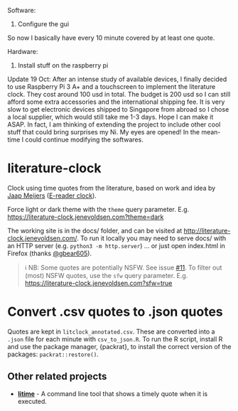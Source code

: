 Software:
1. Configure the gui

So now I basically have every 10 minute covered by at least one quote.

Hardware:
1. Install stuff on the raspberry pi

Update 19 Oct:
After an intense study of available devices, I finally decided to use Raspberry Pi 3 A+ and a touchscreen to implement the literature clock. They cost around 100 usd in total. The budget is 200 usd so I can still afford some extra accessories and the international shipping fee. It is very slow to get electronic devices shipped to Singapore from abroad so I chose a local supplier, which would still take me 1-3 days. Hope I can make it ASAP. In fact, I am thinking of extending the project to include other cool stuff that could bring surprises my Ni. My eyes are opened!
In the mean-time I could continue modifying the softwares.

# literature-clock
Clock using time quotes from the literature, based on work and idea by
        [Jaap Meijers](http://www.eerlijkemedia.nl/) ([E-reader clock](https://www.instructables.com/id/Literary-Clock-Made-From-E-reader/)).

Force light or dark theme with the `theme` query parameter. E.g. https://literature-clock.jenevoldsen.com?theme=dark

The working site is in the docs/ folder, and can be visited at http://literature-clock.jenevoldsen.com/. To run it locally you may need to serve docs/ with an HTTP server (e.g. `python3 -m http.server`) ... or just open index.html in Firefox (thanks [@gbear605](https://github.com/gbear605)).

> ℹ️ NB: Some quotes are potentially NSFW. See issue [#11](https://github.com/JohannesNE/literature-clock/issues/11).
> To filter out (most) NSFW quotes, use the `sfw` query parameter. E.g. https://literature-clock.jenevoldsen.com?sfw=true
> 

# Convert .csv quotes to .json quotes

Quotes are kept in `litclock_annotated.csv`. These are converted into a `.json` file for each minute with `csv_to_json.R`. To run the R script, install R and use the package manager, {packrat}, to install the correct version of the packages: `packrat::restore()`.

## Other related projects

- **[litime](https://github.com/ikornaselur/litime)** - A command line tool that shows a timely quote when it is executed.
